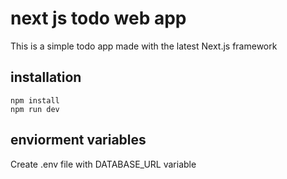 # next js todo web app

This is a simple todo app made with the latest Next.js framework

## installation

```
npm install
npm run dev
```

## enviorment variables

Create .env file with DATABASE_URL variable
